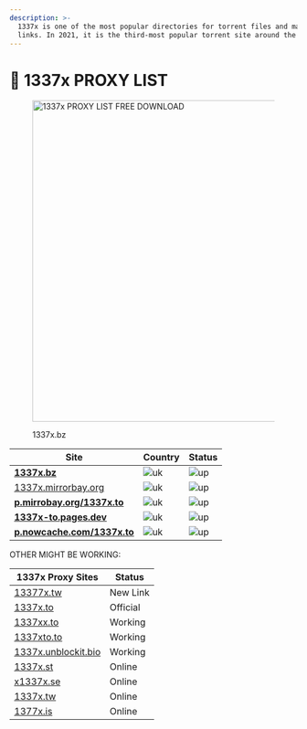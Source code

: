 ```yaml
---
description: >-
  1337x is one of the most popular directories for torrent files and magnet
  links. In 2021, it is the third-most popular torrent site around the world.
---
```


# 🥷 1337x PROXY LIST

<figure><img src="https://upload.wikimedia.org/wikipedia/commons/thumb/b/bb/1337X_logo.svg/320px-1337X_logo.svg.png" alt="1337x PROXY LIST FREE DOWNLOAD" width="563"><figcaption><p>1337x.bz</p></figcaption></figure>

| Site                                                           | Country                                                            | Status                                                       |
| -------------------------------------------------------------- | ------------------------------------------------------------------ | ------------------------------------------------------------ |
| [**1337x.bz**](https://1337x.bz)                               | ![uk](https://thepiratebayproxy.github.io/assets/img/flags/uk.gif) | ![up](https://thepiratebayproxy.github.io/assets/img/up.png) |
| [1337x.mirrorbay.org](https://1337x.mirrorbay.org)             | ![uk](https://thepiratebayproxy.github.io/assets/img/flags/uk.gif) | ![up](https://thepiratebayproxy.github.io/assets/img/up.png) |
| [**p.mirrobay.org/1337x.to**](https://p.mirrobay.org/1337x.to) | ![uk](https://thepiratebayproxy.github.io/assets/img/flags/us.gif) | ![up](https://thepiratebayproxy.github.io/assets/img/up.png) |
| [**1337x-to.pages.dev**](https://1337x-to.pages.dev/)          | ![uk](https://thepiratebayproxy.github.io/assets/img/flags/us.gif) | ![up](https://thepiratebayproxy.github.io/assets/img/up.png) |
| [**p.nowcache.com/1337x.to**](https://p.nowcache.com/1337x.to) | ![uk](https://thepiratebayproxy.github.io/assets/img/flags/us.gif) | ![up](https://thepiratebayproxy.github.io/assets/img/up.png) |

OTHER MIGHT BE WORKING:

| 1337x Proxy Sites                                   | Status   |
| --------------------------------------------------- | -------- |
| [13377x.tw](https://www.13377x.tw/)                 | New Link |
| [1337x.to](https://1337x.to/)                       | Official |
| [1337xx.to](https://www.1337xx.to/)                 | Working  |
| [1337xto.to](https://1337xto.to/)                   | Working  |
| [1337x.unblockit.bio](https://1337x.unblockit.bio/) | Working  |
| [1337x.st](https://1337x.st/)                       | Online   |
| [x1337x.se](https://x1337x.se/)                     | Online   |
| [1337x.tw](https://www.1337x.tw/)                   | Online   |
| [1377x.is](https://www.1377x.is/)                   | Online   |
